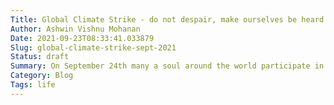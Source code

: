 ```yaml
---
Title: Global Climate Strike - do not despair, make ourselves be heard
Author: Ashwin Vishnu Mohanan
Date: 2021-09-23T08:33:41.033879
Slug: global-climate-strike-sept-2021
Status: draft
Summary: On September 24th many a soul around the world participate in a Global Climate Strike. Here I participate with some thoughts I wish to share here. The only possible solution to the Climate Crisis is through policy. It is upto the ones in power - both in industry, finance and politics to make the right call and uproot the system to plant it anew. Why? I am glad you asked. Let me explain...
Category: Blog
Tags: life
---
```


